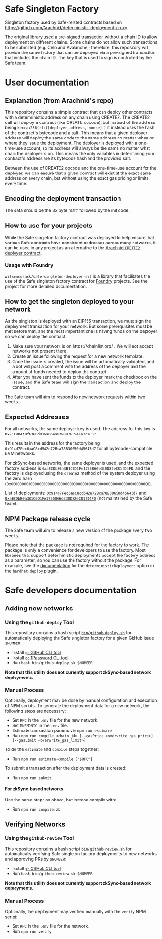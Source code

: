 # Safe Singleton Factory

Singleton factory used by Safe-related contracts based on https://github.com/Arachnid/deterministic-deployment-proxy

The original library used a pre-signed transaction without a chain ID to allow deployment on different chains. Some chains do not allow such transactions to be submitted (e.g. Celo and Avalanche); therefore, this repository will provide the same factory that can be deployed via a pre-signed transaction that includes the chain ID. The key that is used to sign is controlled by the Safe team.

# User documentation

## Explanation (from Arachnid's repo)

This repository contains a simple contract that can deploy other contracts with a deterministic address on any chain using CREATE2. The CREATE2 call will deploy a contract (like CREATE opcode), but instead of the address being `keccak256(rlp([deployer_address, nonce]))` it instead uses the hash of the contract's bytecode and a salt. This means that a given deployer address will deploy the same code to the same address no matter when or where they issue the deployment. The deployer is deployed with a one-time-use account, so its address will always be the same no matter what chain the deployer is on. This means the only variables in determining your contract's address are its bytecode hash and the provided salt.

Between the use of CREATE2 opcode and the one-time-use account for the deployer, we can ensure that a given contract will exist at the exact same address on every chain, but without using the exact gas pricing or limits every time.

## Encoding the deployment transaction

The data should be the 32 byte 'salt' followed by the init code.

## How to use for your projects

While the Safe singleton factory contract was deployed to help ensure that various Safe contracts have consistent addresses across many networks, it can be used in any project as an alternative to the [Arachnid `CREATE2` deployer contract](https://github.com/Arachnid/deterministic-deployment-proxy).

### Usage with Foundry

[`wilsoncusack/safe-singleton-deployer-sol`](https://github.com/wilsoncusack/safe-singleton-deployer-sol) is a library that facilitates the use of the Safe singleton factory contract for [Foundry](https://github.com/foundry-rs/foundry) projects. See the project for more detailed documentation.

## How to get the singleton deployed to your network

As the singleton is deployed with an EIP155 transaction, we must sign the deployment transaction for your network. But some prerequisites must be met before that, and the most important one is having funds on the deployer so we can deploy the contract.

1. Make sure your network is on https://chainlist.org/ . We will not accept networks not present there.
2. Create an issue following the request for a new network template.
3. Once the issue is created, the issue will be automatically validated, and a bot will post a comment with the address of the deployer and the amount of funds needed to deploy the contract.
4. After you have sent the funds to the deployer, mark the checkbox on the issue, and the Safe team will sign the transaction and deploy the contract.

The Safe team will aim to respond to new network requests within two weeks.

## Expected Addresses

For all networks, the same deployer key is used. The address for this key is `0xE1CB04A0fA36DdD16a06ea828007E35e1a3cBC37`.

This results in the address for the factory being `0x914d7Fec6aaC8cd542e72Bca78B30650d45643d7` for all bytecode-compatible EVM networks.

For zkSync-based networks, the same deployer is used, and the expected factory address is `0xaECDbB0a3B1C6D1Fe1755866e330D82eC81fD4FD`, and the factory is deployed using the `create2` method of the system deployer using the zero hash (`0x0000000000000000000000000000000000000000000000000000000000000000`).

List of deployments: [`0x914d7Fec6aaC8cd542e72Bca78B30650d45643d7`](https://contractscan.xyz/contract/0x914d7Fec6aaC8cd542e72Bca78B30650d45643d7) and [`0xaECDbB0a3B1C6D1Fe1755866e330D82eC81fD4FD`](https://contractscan.xyz/contract/0xaECDbB0a3B1C6D1Fe1755866e330D82eC81fD4FD) (not maintained by the Safe team).

## NPM Package release cycle

The Safe team will aim to release a new version of the package every two weeks.

Please note that the package is not required for the factory to work. The package is only a convenience for developers to use the factory.
Most libraries that support deterministic deployments accept the factory address as a parameter, so you can use the factory without the package.
For example, see the [documentation](https://github.com/wighawag/hardhat-deploy/blob/42964ca4f74a3f3c57cf694e9713b335f8ba7b2c/README.md#4-deterministicdeployment-ability-to-specify-a-deployment-factory) for the `deterministicDeployment` option in the `hardhat-deploy` plugin.

# Safe developers documentation

## Adding new networks

### Using the `github-deploy` Tool

This repository contains a bash script [`bin/github-deploy.sh`](./bin/github-deploy.sh) for automatically deploying the Safe singleton factory for a given GitHub issue `$NUMBER`:

- Install [`gh` GitHub CLI tool](https://cli.github.com/)
- Install [`op` 1Password CLI tool](https://1password.com/downloads/command-line/)
- Run `bash bin/github-deploy.sh $NUMBER`

**Note that this utility does not currently support zkSync-based network deployments**.

### Manual Process

Optionally, deployment may be done by manual configuration and execution of NPM scripts. To generate the deployment data for a new network, the following steps are necessary:

- Set `RPC` in the `.env` file for the new network.
- Set `MNEMONIC` in the `.env` file.
- Estimate transaction params via `npm run estimate`
- Run `npm run compile <chain_id> [--gasPrice <overwrite_gas_price>] [--gasLimit <overwrite_gas_limit>]`

To do the `estimate` and `compile` steps together:

- Run `npm run estimate-compile ["$RPC"]`

To submit a transaction after the deployment data is created:

- Run `npm run submit`

#### For zkSync-based networks

Use the same steps as above, but instead compile with:

- Run `npm run compile:zk`

## Verifying Networks

### Using the `github-review` Tool

This repository contains a bash script [`bin/github-review.sh`](./bin/github-review.sh) for automatically verifying Safe singleton factory deployments to new networks and approving PRs by `$NUMBER`:

- Install [`gh` GitHub CLI tool](https://cli.github.com/)
- Run `bash bin/github-review.sh $NUMBER`

**Note that this utility does not currently support zkSync-based network deployments**.

### Manual Process

Optionally, the deployment may verified manually with the `verify` NPM script:

- Set `RPC` in the `.env` file for the network.
- Run `npm run verify`
